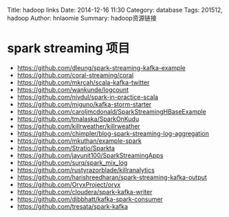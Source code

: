Title: hadoop links
Date: 2014-12-16 11:30
Category: database
Tags: 201512, hadoop
Author: hnlaomie
Summary: hadoop资源链接

spark streaming 项目
========================
* <https://github.com/dleung/spark-streaming-kafka-example>
* <https://github.com/coral-streaming/coral>
* <https://github.com/mkrcah/scala-kafka-twitter>
* <https://github.com/wankunde/logcount>
* <https://github.com/nivdul/spark-in-practice-scala>
* <https://github.com/miguno/kafka-storm-starter>
* <https://github.com/caroljmcdonald/SparkStreamingHBaseExample>
* <https://github.com/tmalaska/SparkOnKudu>
* <https://github.com/killrweather/killrweather>
* <https://github.com/chimpler/blog-spark-streaming-log-aggregation>
* <https://github.com/mkuthan/example-spark>
* <https://github.com/Stratio/Sparkta>
* <https://github.com/jayunit100/SparkStreamingApps>
* <https://github.com/surq/spark_mix_log>
* <https://github.com/rustyrazorblade/killranalytics>
* <https://github.com/harishreedharan/spark-streaming-kafka-output>
* <https://github.com/OryxProject/oryx>
* <https://github.com/cloudera/spark-kafka-writer>
* <https://github.com/dibbhatt/kafka-spark-consumer>
* <https://github.com/tresata/spark-kafka>

